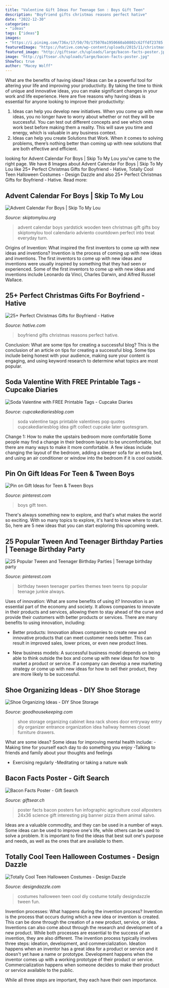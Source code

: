 ```yaml
---
title: "Valentine Gift Ideas For Teenage Son : Boys Gift Teen"
description: "Boyfriend gifts christmas reasons perfect hative"
date: "2022-12-30"
categories:
- "ideas"
tags: ["ideas"]
images:
- "https://i.pinimg.com/736x/17/50/70/175070a1950660ab0802c62ffdf23785.jpg"
featuredImage: "https://hative.com/wp-content/uploads/2015/11/christmas-gifts-for-boyfriend/18-christmas-gifts-for-boyfriend.jpg"
featured_image: "http://giftsear.ch/uploads/large/bacon-facts-poster.jpg"
image: "http://giftsear.ch/uploads/large/bacon-facts-poster.jpg"
ShowToc: true
author: "Macey Wolff"
---
```



What are the benefits of having ideas?
Ideas can be a powerful tool for altering your life and improving your productivity. By taking the time to think of unique and innovative ideas, you can make significant changes in your work and life experience. Here are five reasons why having ideas is essential for anyone looking to improve their productivity: 
1. Ideas can help you develop new initiatives. When you come up with new ideas, you no longer have to worry about whether or not they will be successful. You can test out different concepts and see which ones work best before making them a reality. This will save you time and energy, which is valuable in any business context. 
2. Ideas can help you create Solutions that Work. When it comes to solving problems, there’s nothing better than coming up with new solutions that are both effective and efficient.

	

		
looking for Advent Calendar For Boys | Skip To My Lou you've came to the right page. We have 8 Images about Advent Calendar For Boys | Skip To My Lou like 25+ Perfect Christmas Gifts for Boyfriend - Hative, Totally Cool Teen Halloween Costumes - Design Dazzle and also 25+ Perfect Christmas Gifts for Boyfriend - Hative. Read more:
		
    
## Advent Calendar For Boys | Skip To My Lou

<img loading=lazy src="https://www.skiptomylou.org/wp-content/uploads/2014/11/Wooden-Yardstick-Advent-Calendar-1.jpg" onerror="this.onerror=null;this.src='https://tse1.mm.bing.net/th?id=OIP.YKTXw9nu1W4OMwdlLG0YsgHaKh&amp;pid=15.1';" alt="Advent Calendar For Boys | Skip To My Lou">

_Source: skiptomylou.org_

>advent calendar boys yardstick wooden teen christmas gift gifts boy skiptomylou tool calendario adviento countdown perfect into treat everyday turn. 

	

Origins of Invention: What inspired the first inventors to come up with new ideas and inventions?
Invention is the process of coming up with new ideas and inventions. The first inventors to come up with new ideas and inventions were usually inspired by something that they had seen or experienced. Some of the first inventors to come up with new ideas and inventions include Leonardo da Vinci, Charles Darwin, and Alfred Russel Wallace.

    
## 25+ Perfect Christmas Gifts For Boyfriend - Hative

<img loading=lazy src="https://hative.com/wp-content/uploads/2015/11/christmas-gifts-for-boyfriend/18-christmas-gifts-for-boyfriend.jpg" onerror="this.onerror=null;this.src='https://tse4.mm.bing.net/th?id=OIP.ne8uFfbn-TDs7wsXHhSwRwHaRO&amp;pid=15.1';" alt="25+ Perfect Christmas Gifts for Boyfriend - Hative">

_Source: hative.com_

>boyfriend gifts christmas reasons perfect hative. 

	

Conclusion: What are some tips for creating a successful blog?
This is the conclusion of an article on tips for creating a successful blog. 
Some tips include being honest with your audience, making sure your content is engaging, and using keyword research to determine what topics are most popular.

    
## Soda Valentine With FREE Printable Tags - Cupcake Diaries

<img loading=lazy src="https://www.cupcakediariesblog.com/wp-content/uploads/2015/01/soda-valentine-1.jpg" onerror="this.onerror=null;this.src='https://tse1.mm.bing.net/th?id=OIP.-YHF5xjf9uehNhqIkCrHsgHaKY&amp;pid=15.1';" alt="Soda Valentine with FREE Printable Tags - Cupcake Diaries">

_Source: cupcakediariesblog.com_

>soda valentine tags printable valentines pop quotes cupcakediariesblog idea gift collect cupcake later quotesgram. 

	

Change 1: How to make the upstairs bedroom more comfortable
Some people may find a change in their bedroom layout to be uncomfortable, but there are many ways to make it more comfortable. A few ideas include changing the layout of the bedroom, adding a sleeper sofa for an extra bed, and using an air conditioner or window into the bedroom if it is cool outside.

    
## Pin On Gift Ideas For Teen &amp; Tween Boys

<img loading=lazy src="https://i.pinimg.com/736x/17/50/70/175070a1950660ab0802c62ffdf23785.jpg" onerror="this.onerror=null;this.src='https://tse4.mm.bing.net/th?id=OIP.SewZ031luyRH2XL6N94l-wHaPH&amp;pid=15.1';" alt="Pin on Gift Ideas for Teen &amp; Tween Boys">

_Source: pinterest.com_

>boys gift teen. 

	

There's always something new to explore, and that's what makes the world so exciting. With so many topics to explore, it's hard to know where to start.  So, here are 5 new ideas that you can start exploring this upcoming week.

    
## 25 Popular Tween And Teenager Birthday Parties | Teenage Birthday Party

<img loading=lazy src="https://i.pinimg.com/736x/19/3e/aa/193eaa330b36fce5a9a2b7c182efff3b---birthday-birthday-party-themes-for-teens.jpg" onerror="this.onerror=null;this.src='https://tse4.mm.bing.net/th?id=OIP.vMjwvaQFhF5WZLCJObtJSwHaOz&amp;pid=15.1';" alt="25 Popular Tween and Teenager Birthday Parties | Teenage birthday party">

_Source: pinterest.com_

>birthday tween teenager parties themes teen teens tip popular teenage junkie always. 

	

Uses of innovation: What are some benefits of using it?
Innovation is an essential part of the economy and society. It allows companies to innovate in their products and services, allowing them to stay ahead of the curve and provide their customers with better products or services. There are many benefits to using innovation, including: 
- Better products: Innovation allows companies to create new and innovative products that can meet customer needs better. This can result in improved sales, lower prices, or even new product lines.

- New business models: A successful business model depends on being able to think outside the box and come up with new ideas for how to market a product or service. If a company can develop a new marketing strategy or come up with new ideas for how to sell their product, they are more likely to be successful.

    
## Shoe Organizing Ideas - DIY Shoe Storage

<img loading=lazy src="http://ghk.h-cdn.co/assets/cm/15/11/54ff6919a35a5-shoe-cabinet-storage-de.jpg" onerror="this.onerror=null;this.src='https://tse4.mm.bing.net/th?id=OIP.IACZlUsL-4t5OT2pJdcpLgHaLG&amp;pid=15.1';" alt="Shoe Organizing Ideas - DIY Shoe Storage">

_Source: goodhousekeeping.com_

>shoe storage organizing cabinet ikea rack shoes door entryway entry diy organizer entrance organization idea hallway hemnes closet furniture drawers. 

	

What are some ideas?
Some ideas for improving mental health include: 
-Making time for yourself each day to do something you enjoy 
-Talking to friends and family about your thoughts and feelings 
- Exercising regularly 
-Meditating or taking a nature walk

    
## Bacon Facts Poster - Gift Search

<img loading=lazy src="http://giftsear.ch/uploads/large/bacon-facts-poster.jpg" onerror="this.onerror=null;this.src='https://tse1.mm.bing.net/th?id=OIP.GA28J22txkDGrodifQOUIAHaLH&amp;pid=15.1';" alt="Bacon Facts Poster - Gift Search">

_Source: giftsear.ch_

>poster facts bacon posters fun infographic agriculture cool allposters 24x36 science gift interesting pig banner pizza them animal salvo. 

	

Ideas are a valuable commodity, and they can be used in a number of ways. Some ideas can be used to improve one's life, while others can be used to solve a problem. It is important to find the ideas that best suit one's purpose and needs, as well as the ones that are available to them.

    
## Totally Cool Teen Halloween Costumes - Design Dazzle

<img loading=lazy src="https://www.designdazzle.com/wp-content/uploads/2014/10/DIY-Teen-Halloween-Costumes-1.png" onerror="this.onerror=null;this.src='https://tse4.mm.bing.net/th?id=OIP.0jFVDuSm1y_8H50kdeZTFQHaLG&amp;pid=15.1';" alt="Totally Cool Teen Halloween Costumes - Design Dazzle">

_Source: designdazzle.com_

>costumes halloween teen cool diy costume totally designdazzle tween fun. 

	

Invention processes: What happens during the invention process?
Invention is the process that occurs during which a new idea or invention is created. This can be done through the creation of a new product, service, or idea. Inventions can also come about through the research and development of a new product. While both processes are essential to the success of an invention, they are also different. 
The invention process typically involves three steps: ideation, development, and commercialization. Ideation happens when an inventor has a great idea for a product or service and it doesn't yet have a name or prototype. Development happens when the inventor comes up with a working prototype of their product or service. Commercialization happens when someone decides to make their product or service available to the public. 

While all three steps are important, they each have their own importance.

